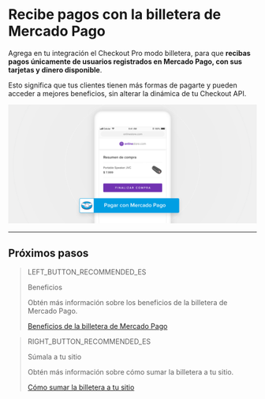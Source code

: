 # Recibe pagos con la billetera de Mercado Pago

Agrega en tu integración el Checkout Pro modo billetera, para que **recibas pagos únicamente de usuarios registrados en Mercado Pago, con sus tarjetas y dinero disponible**.

Esto significa que tus clientes tienen más formas de pagarte y pueden acceder a mejores beneficios, sin alterar la dinámica de tu Checkout API.

![Checkout-Wallet](/images/web-payment-checkout/cho-wallet-landing.png)

---
## Próximos pasos

> LEFT_BUTTON_RECOMMENDED_ES
>
> Beneficios
>
> Obtén más información sobre los beneficios de la billetera de Mercado Pago.
>
> [Beneficios de la billetera de Mercado Pago](https://www.mercadopago[FAKER][URL][DOMAIN]/developers/es/guides/checkout-api/wallet-benefits)

> RIGHT_BUTTON_RECOMMENDED_ES
>
> Súmala a tu sitio
>
> Obtén más información sobre cómo sumar la billetera a tu sitio.
>
> [Cómo sumar la billetera a tu sitio](https://www.mercadopago[FAKER][URL][DOMAIN]/developers/es/guides/checkout-api/wallet-addto-website)